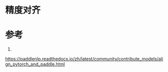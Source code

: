 # 精度对齐

# 参考
1. 
https://paddlenlp.readthedocs.io/zh/latest/community/contribute_models/align_pytorch_and_paddle.html